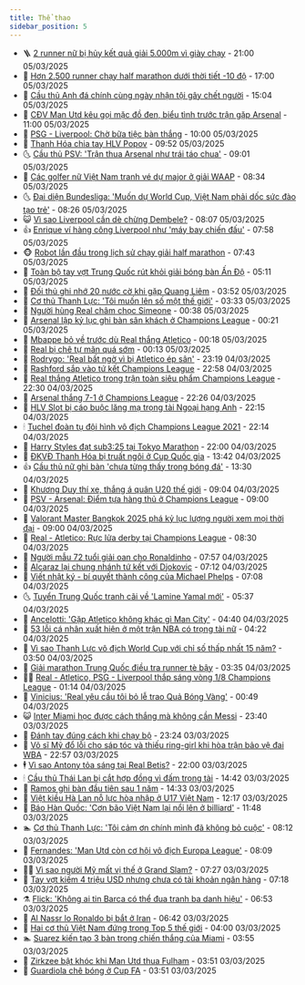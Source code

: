 ```yaml
---
title: Thể thao
sidebar_position: 5
---
```


<!-- vnexpress-the-thao:START -->
- 🪜 [2 runner nữ bị hủy kết quả giải 5.000m vì giày chạy](https://vnexpress.net/2-runner-nu-bi-huy-ket-qua-giai-5-000m-vi-giay-chay-4857236.html) - 21:00 05/03/2025
- 🦩 [Hơn 2.500 runner chạy half marathon dưới thời tiết -10 độ](https://vnexpress.net/hon-2-500-runner-chay-half-marathon-duoi-thoi-tiet-10-do-4857223.html) - 17:00 05/03/2025
- 🧰 [Cầu thủ Anh đá chính cùng ngày nhận tội gây chết người](https://vnexpress.net/cau-thu-anh-da-chinh-cung-ngay-nhan-toi-gay-chet-nguoi-4857296.html) - 15:04 05/03/2025
- 🤗 [CĐV Man Utd kêu gọi mặc đồ đen, biểu tình trước trận gặp Arsenal](https://vnexpress.net/cdv-man-utd-keu-goi-mac-do-den-bieu-tinh-truoc-tran-gap-arsenal-4857180.html) - 11:00 05/03/2025
- 🥳 [PSG - Liverpool: Chờ bữa tiệc bàn thắng](https://vnexpress.net/psg-liverpool-cho-bua-tiec-ban-thang-4857114.html) - 10:00 05/03/2025
- 🦣 [Thanh Hóa chia tay HLV Popov](https://vnexpress.net/thanh-hoa-chia-tay-hlv-popov-4857231.html) - 09:52 05/03/2025
- 🌜 [Cầu thủ PSV: &#39;Trận thua Arsenal như trái táo chua&#39;](https://vnexpress.net/cau-thu-psv-tran-thua-arsenal-nhu-trai-tao-chua-4857007.html) - 09:01 05/03/2025
- 🫶 [Các golfer nữ Việt Nam tranh vé dự major ở giải WAAP](https://vnexpress.net/cac-golfer-nu-viet-nam-tranh-ve-du-major-o-giai-waap-4857146.html) - 08:34 05/03/2025
- 🌜 [Đại diện Bundesliga: &#39;Muốn dự World Cup, Việt Nam phải dốc sức đào tạo trẻ&#39;](https://vnexpress.net/dai-dien-bundesliga-muon-du-world-cup-viet-nam-phai-doc-suc-dao-tao-tre-4857096.html) - 08:26 05/03/2025
- 😺 [Vì sao Liverpool cần dè chừng Dembele?](https://vnexpress.net/vi-sao-liverpool-can-de-chung-dembele-4856634.html) - 08:07 05/03/2025
- 👍 [Enrique ví hàng công Liverpool như &#39;máy bay chiến đấu&#39;](https://vnexpress.net/enrique-vi-hang-cong-liverpool-nhu-may-bay-chien-dau-4856870.html) - 07:58 05/03/2025
- 🐵 [Robot lần đầu trong lịch sử chạy giải half marathon](https://vnexpress.net/robot-lan-dau-trong-lich-su-chay-giai-half-marathon-4857130.html) - 07:43 05/03/2025
- 💫 [Toàn bộ tay vợt Trung Quốc rút khỏi giải bóng bàn Ấn Độ](https://vnexpress.net/toan-bo-tay-vot-trung-quoc-rut-khoi-giai-bong-ban-an-do-4856944.html) - 05:11 05/03/2025
- 🦆 [Đối thủ ghi nhớ 20 nước cờ khi gặp Quang Liêm](https://vnexpress.net/doi-thu-ghi-nho-20-nuoc-co-khi-gap-quang-liem-4857024.html) - 03:52 05/03/2025
- 🙉 [Cơ thủ Thanh Lực: &#39;Tôi muốn lên số một thế giới&#39;](https://vnexpress.net/co-thu-thanh-luc-toi-muon-len-so-mot-the-gioi-4856891.html) - 03:33 05/03/2025
- 📝 [Người hùng Real châm chọc Simeone](https://vnexpress.net/nguoi-hung-real-cham-choc-simeone-4856875.html) - 00:38 05/03/2025
- 💯 [Arsenal lập kỷ lục ghi bàn sân khách ở Champions League](https://vnexpress.net/arsenal-lap-ky-luc-ghi-ban-san-khach-o-champions-league-4856879.html) - 00:21 05/03/2025
- 🌈 [Mbappe bỏ về trước dù Real thắng Atletico](https://vnexpress.net/mbappe-bo-ve-truoc-du-real-thang-atletico-4856881.html) - 00:18 05/03/2025
- 🦩 [Real bị chê tự mãn quá sớm](https://vnexpress.net/real-bi-che-tu-man-qua-som-4856887.html) - 00:13 05/03/2025
- 🐲 [Rodrygo: &#39;Real bất ngờ vì bị Atletico ép sân&#39;](https://vnexpress.net/rodrygo-real-bat-ngo-vi-bi-atletico-ep-san-4856883.html) - 23:19 04/03/2025
- 🌁 [Rashford sắp vào tứ kết Champions League](https://vnexpress.net/rashford-sap-vao-tu-ket-champions-league-4856874.html) - 22:58 04/03/2025
- 💯 [Real thắng Atletico trong trận toàn siêu phẩm Champions League](https://vnexpress.net/real-thang-atletico-trong-tran-toan-sieu-pham-champions-league-4856872.html) - 22:30 04/03/2025
- 🌝 [Arsenal thắng 7-1 ở Champions League](https://vnexpress.net/arsenal-thang-7-1-o-champions-league-4856871.html) - 22:26 04/03/2025
- 🤖 [HLV Slot bị cáo buộc lăng mạ trọng tài Ngoại hạng Anh](https://vnexpress.net/hlv-slot-bi-cao-buoc-lang-ma-trong-tai-ngoai-hang-anh-4856869.html) - 22:15 04/03/2025
- 🕯 [Tuchel đoàn tụ đội hình vô địch Champions League 2021](https://vnexpress.net/tuchel-doan-tu-doi-hinh-vo-dich-champions-league-2021-4856758.html) - 22:14 04/03/2025
- 🧰 [Harry Styles đạt sub3:25 tại Tokyo Marathon](https://vnexpress.net/harry-styles-dat-sub3-25-tai-tokyo-marathon-4856868.html) - 22:00 04/03/2025
- 🥳 [ĐKVĐ Thanh Hóa bị truất ngôi ở Cup Quốc gia](https://vnexpress.net/dkvd-thanh-hoa-bi-truat-ngoi-o-cup-quoc-gia-4856834.html) - 13:42 04/03/2025
- 👍 [Cầu thủ nữ ghi bàn &#39;chưa từng thấy trong bóng đá&#39;](https://vnexpress.net/cau-thu-nu-ghi-ban-chua-tung-thay-trong-bong-da-4856799.html) - 13:30 04/03/2025
- 💪 [Khương Duy thí xe, thắng á quân U20 thế giới](https://vnexpress.net/khuong-duy-thi-xe-thang-a-quan-u20-the-gioi-4856624.html) - 09:04 04/03/2025
- 👹 [PSV - Arsenal: Điểm tựa hàng thủ ở Champions League](https://vnexpress.net/psv-arsenal-diem-tua-hang-thu-o-champions-league-4856597.html) - 09:00 04/03/2025
- 🧰 [Valorant Master Bangkok 2025 phá kỷ lục lượng người xem mọi thời đại](https://vnexpress.net/valorant-master-bangkok-2025-pha-ky-luc-luong-nguoi-xem-moi-thoi-dai-4856715.html) - 09:00 04/03/2025
- 🚀 [Real - Atletico: Rực lửa derby tại Champions League](https://vnexpress.net/real-atletico-ruc-lua-derby-tai-champions-league-4856663.html) - 08:30 04/03/2025
- 🎃 [Người mẫu 72 tuổi giải oan cho Ronaldinho](https://vnexpress.net/nguoi-mau-72-tuoi-giai-oan-cho-ronaldinho-4856383.html) - 07:57 04/03/2025
- 🧰 [Alcaraz lại chung nhánh tứ kết với Djokovic](https://vnexpress.net/alcaraz-lai-chung-nhanh-tu-ket-voi-djokovic-4856665.html) - 07:12 04/03/2025
- 👀 [Viết nhật ký - bí quyết thành công của Michael Phelps](https://vnexpress.net/viet-nhat-ky-bi-quyet-thanh-cong-cua-michael-phelps-4856540.html) - 07:08 04/03/2025
- 🌜 [Tuyển Trung Quốc tranh cãi về &#39;Lamine Yamal mới&#39;](https://vnexpress.net/tuyen-trung-quoc-tranh-cai-ve-lamine-yamal-moi-4856589.html) - 05:37 04/03/2025
- 🫶 [Ancelotti: &#39;Gặp Atletico không khác gì Man City&#39;](https://vnexpress.net/ancelotti-gap-atletico-khong-khac-gi-man-city-4856559.html) - 04:40 04/03/2025
- 🦄 [53 lỗi cá nhân xuất hiện ở một trận NBA có trọng tài nữ](https://vnexpress.net/53-loi-ca-nhan-xuat-hien-o-mot-tran-nba-co-trong-tai-nu-4856555.html) - 04:22 04/03/2025
- 🥳 [Vì sao Thanh Lực vô địch World Cup với chỉ số thấp nhất 15 năm?](https://vnexpress.net/vi-sao-thanh-luc-vo-dich-world-cup-voi-chi-so-thap-nhat-15-nam-4856448.html) - 03:50 04/03/2025
- 🐲 [Giải marathon Trung Quốc điều tra runner tè bậy](https://vnexpress.net/giai-marathon-trung-quoc-dieu-tra-runner-te-bay-4856439.html) - 03:35 04/03/2025
- 🧑‍🏫 [Real - Atletico, PSG - Liverpool thắp sáng vòng 1/8 Champions League](https://vnexpress.net/real-atletico-psg-liverpool-thap-sang-vong-1-8-champions-league-4856418.html) - 01:14 04/03/2025
- 🤔 [Vinicius: &#39;Real yêu cầu tôi bỏ lễ trao Quả Bóng Vàng&#39;](https://vnexpress.net/vinicius-real-yeu-cau-toi-bo-le-trao-qua-bong-vang-4856403.html) - 00:49 04/03/2025
- 😺 [Inter Miami học được cách thắng mà không cần Messi](https://vnexpress.net/inter-miami-hoc-duoc-cach-thang-ma-khong-can-messi-4856394.html) - 23:40 03/03/2025
- 💪 [Đánh tay đúng cách khi chạy bộ](https://vnexpress.net/danh-tay-dung-cach-khi-chay-bo-4855050.html) - 23:24 03/03/2025
- 💼 [Võ sĩ Mỹ đổ lỗi cho sáp tóc và thiếu ring-girl khi hòa trận bảo vệ đai WBA](https://vnexpress.net/vo-si-my-do-loi-cho-sap-toc-va-thieu-ring-girl-khi-hoa-tran-bao-ve-dai-wba-4856369.html) - 22:57 03/03/2025
- 🕴 [Vì sao Antony tỏa sáng tại Real Betis?](https://vnexpress.net/vi-sao-antony-toa-sang-tai-real-betis-4856355.html) - 22:00 03/03/2025
- 🕯 [Cầu thủ Thái Lan bị cắt hợp đồng vì đấm trọng tài](https://vnexpress.net/cau-thu-thai-lan-bi-cat-hop-dong-vi-dam-trong-tai-4856343.html) - 14:42 03/03/2025
- 📝 [Ramos ghi bàn đầu tiên sau 1 năm](https://vnexpress.net/ramos-ghi-ban-dau-tien-sau-1-nam-4856346.html) - 14:33 03/03/2025
- 🧐 [Việt kiều Hà Lan nỗ lực hòa nhập ở U17 Việt Nam](https://vnexpress.net/viet-kieu-ha-lan-no-luc-hoa-nhap-o-u17-viet-nam-4856337.html) - 12:17 03/03/2025
- 🙉 [Báo Hàn Quốc: &#39;Cơn bão Việt Nam lại nổi lên ở billiard&#39;](https://vnexpress.net/bao-han-quoc-con-bao-viet-nam-lai-noi-len-o-billiard-4856102.html) - 11:48 03/03/2025
- 🏊 [Cơ thủ Thanh Lực: &#39;Tôi cảm ơn chính mình đã không bỏ cuộc&#39;](https://vnexpress.net/co-thu-thanh-luc-toi-cam-on-chinh-minh-da-khong-bo-cuoc-4856139.html) - 08:12 03/03/2025
- 🌊 [Fernandes: &#39;Man Utd còn cơ hội vô địch Europa League&#39;](https://vnexpress.net/fernandes-man-utd-con-co-hoi-vo-dich-europa-league-4856188.html) - 08:09 03/03/2025
- 👨‍🏫 [Vì sao người Mỹ mất vị thế ở Grand Slam?](https://vnexpress.net/vi-sao-nguoi-my-mat-vi-the-o-grand-slam-4856010.html) - 07:27 03/03/2025
- 🥷 [Tay vợt kiếm 4 triệu USD nhưng chưa có tài khoản ngân hàng](https://vnexpress.net/tay-vot-kiem-4-trieu-usd-nhung-chua-co-tai-khoan-ngan-hang-4856179.html) - 07:18 03/03/2025
- ⚗️ [Flick: &#39;Không ai tin Barca có thể đua tranh ba danh hiệu&#39;](https://vnexpress.net/flick-khong-ai-tin-barca-co-the-dua-tranh-ba-danh-hieu-4856145.html) - 06:53 03/03/2025
- 🌮 [Al Nassr lo Ronaldo bị bắt ở Iran](https://vnexpress.net/al-nassr-lo-ronaldo-bi-bat-o-iran-4856155.html) - 06:42 03/03/2025
- 🤩 [Hai cơ thủ Việt Nam đứng trong Top 5 thế giới](https://vnexpress.net/hai-co-thu-viet-nam-dung-trong-top-5-the-gioi-4856027.html) - 04:00 03/03/2025
- 🏊 [Suarez kiến tạo 3 bàn trong chiến thắng của Miami](https://vnexpress.net/suarez-kien-tao-3-ban-trong-chien-thang-cua-miami-4856042.html) - 03:55 03/03/2025
- 🐎 [Zirkzee bật khóc khi Man Utd thua Fulham](https://vnexpress.net/zirkzee-bat-khoc-khi-man-utd-thua-fulham-4855958.html) - 03:51 03/03/2025
- 💫 [Guardiola chê bóng ở Cup FA](https://vnexpress.net/guardiola-che-bong-o-cup-fa-4856073.html) - 03:51 03/03/2025<!-- vnexpress-the-thao:END -->
